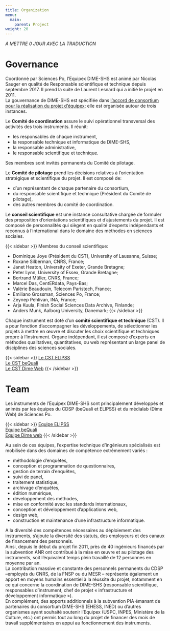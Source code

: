 ```yaml
---
title: Organization
menu:
  main:
    parent: Project
weight: 20
---
```

*A METTRE 0 JOUR AVEC LA TRADUCTION*
# Governance
Coordonné par Sciences Po, l’Equipex DIME-SHS est animé par Nicolas Sauger en qualité de Responsable scientifique et technique depuis septembre 2017. Il prend la suite de Laurent Lesnard qui a initié le projet en 2011.<br>
La gouvernance de DIME-SHS est spécifiée dans [l’accord de consortium pour la réalisation du projet d’équipex](docs/DIME-SHS_ACCORDCONSORTIUM.pdf); elle est organisée autour de trois instances.

Le **Comité de coordination** assure le suivi opérationnel transversal des activités des trois instruments. Il réunit:
- les responsables de chaque instrument,
- la responsable technique et informatique de DIME-SHS,
- la responsable administrative,
- le responsable scientifique et technique.

Ses membres sont invités permanents du Comité de pilotage.

Le **Comité de pilotage** prend les décisions relatives à l’orientation stratégique et scientifique du projet. Il est composé de:
- d’un représentant de chaque partenaire du consortium,
- du responsable scientifique et technique (Président du Comité de pilotage),
- des autres membres du comité de coordination.

Le **conseil scientifique** est une instance consultative chargée de formuler des proposition d’orientations scientifiques et d’ajustements du projet. Il est composé de personnalités qui siègent en qualité d’experts indépendants et reconnus à l’international dans le domaine des méthodes en sciences sociales.

{{< sidebar >}}
Membres du conseil scientifique:<br>
- Dominique Joye (Président du CST), University of Lausanne, Suisse;
- Roxane Silberman, CNRS, France;
- Janet Heaton, University of Exeter, Grande Bretagne;
- Peter Lynn, University of Essex, Grande Bretagne;
- Bertrand Müller, CNRS, France;
- Marcel Das, CentERdata, Pays-Bas;
- Valérie Beaudouin, Telecom Paristech, France;
- Emiliano Grossman, Sciences Po, France;
- Zeynep Pehlivan, INA, France;
- Arja Kuula, Finish Social Sciences Data Archive, Finlande;
- Anders Munk, Aalborg University, Danemark;
{{< /sidebar >}}

Chaque instrument est doté d’un **comité scientifique et technique** (CST). Il a pour fonction d’accompagner les développements, de sélectionner les projets à mettre en œuvre et discuter les choix scientifique et techniques propre à l’instrument. Organe indépendant, il est composé d’experts en méthodes qualitatives, quantitatives, ou web représentant un large panel de disciplines des sciences sociales.

{{< sidebar >}}
[Le CST ELIPSS](http://quanti.dime-shs.sciences-po.fr/fr/lorganisation/#790)<br>
[Le CST beQuali](http://bequali.fr/fr/propos/#cst)<br>
[Le CST Dime Web](http://dimeweb.dime-shs.sciences-po.fr/#team)
{{< /sidebar >}}

# Team
Les instruments de l’Equipex DIME-SHS sont principalement développés et animés par les équipes du CDSP (beQuali et ELIPSS) et du médialab (Dime Web) de Sciences Po.

{{< sidebar >}}
[Equipe ELIPSS](http://quanti.dime-shs.sciences-po.fr/fr/lorganisation/#813)<br>
[Equipe beQuali](http://bequali.fr/fr/propos/#13687)<br>
[Equipe Dime web](http://dimeweb.dime-shs.sciences-po.fr/#team)
{{< /sidebar >}}

Au sein de ces équipes, l’expertise technique d’ingénieurs spécialisés est mobilisée dans des domaines de compétence extrêmement variés :
- méthodologie d’enquêtes,
- conception et programmation de questionnaires,
- gestion de terrain d’enquêtes,
- suivi de panel,
- traitement statistique,
- archivage d’enquêtes,
- édition numérique,
- développement des méthodes,
- mise en conformité avec les standards internationaux,
- conception et développement d’applications web,
- design web,
- construction et maintenance d’une infrastructure informatique.

A la diversité des compétences nécessaires au déploiement des instruments, s’ajoute la diversité des statuts, des employeurs et des canaux de financement des personnels.<br>
Ainsi, depuis le début du projet fin 2011, près de 40 ingénieurs financés par la subvention ANR ont contribué à la mise en œuvre et au pilotage des instruments, soit l’équivalent temps plein travaillé de 12 personnes en moyenne par an.<br>
La contribution massive et constante des personnels permanents du CDSP –employés du CNRS, de la FNSP ou du MESR – représente également un apport en moyens humains essentiel à la réussite du projet, notamment en ce qui concerne la coordination de DIME-SHS (responsable scientifique, responsables d’instrument, chef de projet « infrastructure et développement informatique »).<br>
En complément, des apports additionnels à la subvention PIA émanant de partenaires du consortium DIME-SHS (EHESS, INED) ou d’autres organismes ayant souhaité soutenir l’Equipex (USPC, INPES, Ministère de la Culture, etc.) ont permis tout au long du projet de financer des mois de travail supplémentaires en appui au fonctionnement des instruments.
